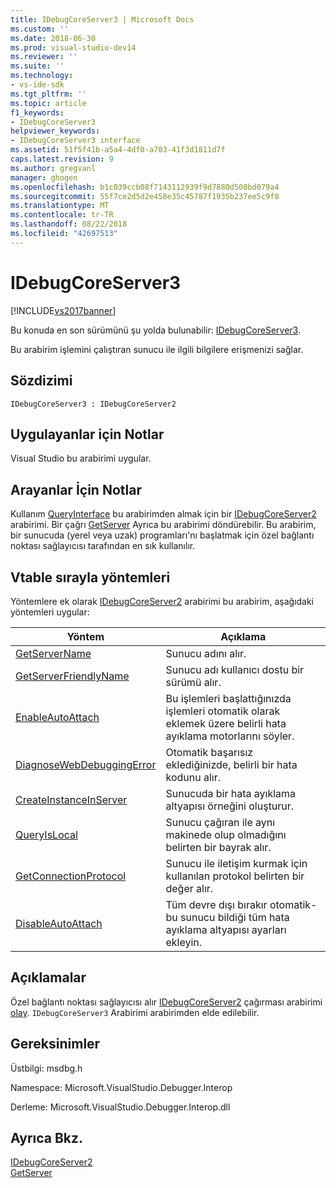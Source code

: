 ```yaml
---
title: IDebugCoreServer3 | Microsoft Docs
ms.custom: ''
ms.date: 2018-06-30
ms.prod: visual-studio-dev14
ms.reviewer: ''
ms.suite: ''
ms.technology:
- vs-ide-sdk
ms.tgt_pltfrm: ''
ms.topic: article
f1_keywords:
- IDebugCoreServer3
helpviewer_keywords:
- IDebugCoreServer3 interface
ms.assetid: 51f5f41b-a5a4-4df0-a703-41f3d1811d7f
caps.latest.revision: 9
ms.author: gregvanl
manager: ghogen
ms.openlocfilehash: b1c039ccb08f7143112939f9d7880d508bd079a4
ms.sourcegitcommit: 55f7ce2d5d2e458e35c45787f1935b237ee5c9f8
ms.translationtype: MT
ms.contentlocale: tr-TR
ms.lasthandoff: 08/22/2018
ms.locfileid: "42697513"
---
```

# <a name="idebugcoreserver3"></a>IDebugCoreServer3
[!INCLUDE[vs2017banner](../../../includes/vs2017banner.md)]

Bu konuda en son sürümünü şu yolda bulunabilir: [IDebugCoreServer3](https://docs.microsoft.com/visualstudio/extensibility/debugger/reference/idebugcoreserver3).  
  
Bu arabirim işlemini çalıştıran sunucu ile ilgili bilgilere erişmenizi sağlar.  
  
## <a name="syntax"></a>Sözdizimi  
  
```  
IDebugCoreServer3 : IDebugCoreServer2  
```  
  
## <a name="notes-for-implementers"></a>Uygulayanlar için Notlar  
 Visual Studio bu arabirimi uygular.  
  
## <a name="notes-for-callers"></a>Arayanlar İçin Notlar  
 Kullanım [QueryInterface](http://msdn.microsoft.com/library/62fce95e-aafa-4187-b50b-e6611b74c3b3) bu arabirimden almak için bir [IDebugCoreServer2](../../../extensibility/debugger/reference/idebugcoreserver2.md) arabirimi. Bir çağrı [GetServer](../../../extensibility/debugger/reference/idebugdefaultport2-getserver.md) Ayrıca bu arabirimi döndürebilir. Bu arabirim, bir sunucuda (yerel veya uzak) programları'nı başlatmak için özel bağlantı noktası sağlayıcısı tarafından en sık kullanılır.  
  
## <a name="methods-in-vtable-order"></a>Vtable sırayla yöntemleri  
 Yöntemlere ek olarak [IDebugCoreServer2](../../../extensibility/debugger/reference/idebugcoreserver2.md) arabirimi bu arabirim, aşağıdaki yöntemleri uygular:  
  
|Yöntem|Açıklama|  
|------------|-----------------|  
|[GetServerName](../../../extensibility/debugger/reference/idebugcoreserver3-getservername.md)|Sunucu adını alır.|  
|[GetServerFriendlyName](../../../extensibility/debugger/reference/idebugcoreserver3-getserverfriendlyname.md)|Sunucu adı kullanıcı dostu bir sürümü alır.|  
|[EnableAutoAttach](../../../extensibility/debugger/reference/idebugcoreserver3-enableautoattach.md)|Bu işlemleri başlattığınızda işlemleri otomatik olarak eklemek üzere belirli hata ayıklama motorlarını söyler.|  
|[DiagnoseWebDebuggingError](../../../extensibility/debugger/reference/idebugcoreserver3-diagnosewebdebuggingerror.md)|Otomatik başarısız eklediğinizde, belirli bir hata kodunu alır.|  
|[CreateInstanceInServer](../../../extensibility/debugger/reference/idebugcoreserver3-createinstanceinserver.md)|Sunucuda bir hata ayıklama altyapısı örneğini oluşturur.|  
|[QueryIsLocal](../../../extensibility/debugger/reference/idebugcoreserver3-queryislocal.md)|Sunucu çağıran ile aynı makinede olup olmadığını belirten bir bayrak alır.|  
|[GetConnectionProtocol](../../../extensibility/debugger/reference/idebugcoreserver3-getconnectionprotocol.md)|Sunucu ile iletişim kurmak için kullanılan protokol belirten bir değer alır.|  
|[DisableAutoAttach](../../../extensibility/debugger/reference/idebugcoreserver3-disableautoattach.md)|Tüm devre dışı bırakır otomatik-bu sunucu bildiği tüm hata ayıklama altyapısı ayarları ekleyin.|  
  
## <a name="remarks"></a>Açıklamalar  
 Özel bağlantı noktası sağlayıcısı alır [IDebugCoreServer2](../../../extensibility/debugger/reference/idebugcoreserver2.md) çağırması arabirimi [olay](../../../extensibility/debugger/reference/idebugportevents2-event.md). `IDebugCoreServer3` Arabirimi arabirimden elde edilebilir.  
  
## <a name="requirements"></a>Gereksinimler  
 Üstbilgi: msdbg.h  
  
 Namespace: Microsoft.VisualStudio.Debugger.Interop  
  
 Derleme: Microsoft.VisualStudio.Debugger.Interop.dll  
  
## <a name="see-also"></a>Ayrıca Bkz.  
 [IDebugCoreServer2](../../../extensibility/debugger/reference/idebugcoreserver2.md)   
 [GetServer](../../../extensibility/debugger/reference/idebugdefaultport2-getserver.md)


